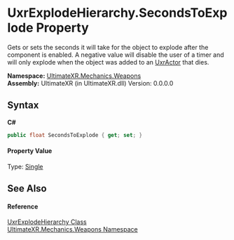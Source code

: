 # UxrExplodeHierarchy.SecondsToExplode Property 
 

Gets or sets the seconds it will take for the object to explode after the component is enabled. A negative value will disable the user of a timer and will only explode when the object was added to an <a href="T_UltimateXR_Mechanics_Weapons_UxrActor">UxrActor</a> that dies.

**Namespace:**&nbsp;<a href="N_UltimateXR_Mechanics_Weapons">UltimateXR.Mechanics.Weapons</a><br />**Assembly:**&nbsp;UltimateXR (in UltimateXR.dll) Version: 0.0.0.0

## Syntax

**C#**<br />
``` C#
public float SecondsToExplode { get; set; }
```


#### Property Value
Type: <a href="https://docs.microsoft.com/dotnet/api/system.single" target="_blank" rel="noopener noreferrer">Single</a>

## See Also


#### Reference
<a href="T_UltimateXR_Mechanics_Weapons_UxrExplodeHierarchy">UxrExplodeHierarchy Class</a><br /><a href="N_UltimateXR_Mechanics_Weapons">UltimateXR.Mechanics.Weapons Namespace</a><br />